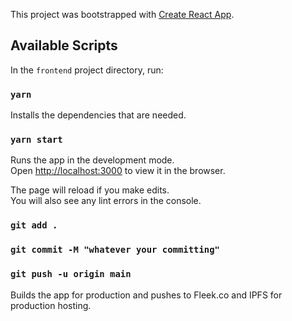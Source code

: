 This project was bootstrapped with [Create React App](https://github.com/facebook/create-react-app).

## Available Scripts

In the `frontend` project directory, run:

### `yarn`

Installs the dependencies that are needed.

### `yarn start`

Runs the app in the development mode.<br />
Open [http://localhost:3000](http://localhost:3000) to view it in the browser.

The page will reload if you make edits.<br />
You will also see any lint errors in the console.

### `git add .`

### `git commit -M "whatever your committing"`

### `git push -u origin main`

Builds the app for production and pushes to Fleek.co and IPFS for production hosting.

